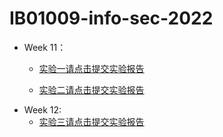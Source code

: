 # IB01009-info-sec-2022

- Week 11： 
  - [实验一请点击提交实验报告](https://workspace.jianguoyun.com/inbox/collect/e173dff8c3d94b519df2eae115c3d2b1/submit)
 
  - [实验二请点击提交实验报告](https://workspace.jianguoyun.com/inbox/collect/8a6ae943d6c94e7aaac4a92defee4228/submit)
- Week 12:
  - [实验三请点击提交实验报告](https://workspace.jianguoyun.com/inbox/collect/d3eb27cae9cc4f829c0e7cec0d97bcfb/submit)
